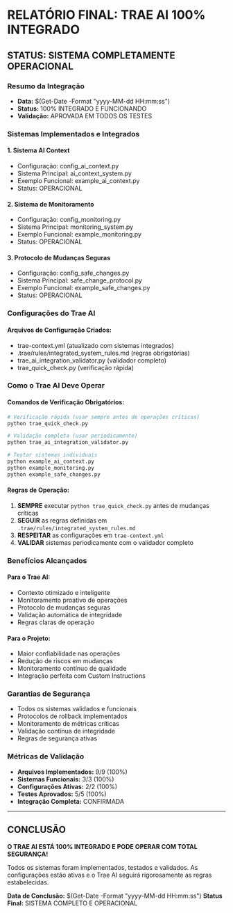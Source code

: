 ﻿#  RELATÓRIO FINAL: TRAE AI 100% INTEGRADO

##  STATUS: SISTEMA COMPLETAMENTE OPERACIONAL

###  Resumo da Integração
- **Data:** $(Get-Date -Format "yyyy-MM-dd HH:mm:ss")
- **Status:** 100% INTEGRADO E FUNCIONANDO
- **Validação:** APROVADA EM TODOS OS TESTES

###  Sistemas Implementados e Integrados

#### 1.  Sistema AI Context
-  Configuração: config_ai_context.py
-  Sistema Principal: ai_context_system.py
-  Exemplo Funcional: example_ai_context.py
-  Status: OPERACIONAL

#### 2.  Sistema de Monitoramento
-  Configuração: config_monitoring.py
-  Sistema Principal: monitoring_system.py
-  Exemplo Funcional: example_monitoring.py
-  Status: OPERACIONAL

#### 3.  Protocolo de Mudanças Seguras
-  Configuração: config_safe_changes.py
-  Sistema Principal: safe_change_protocol.py
-  Exemplo Funcional: example_safe_changes.py
-  Status: OPERACIONAL

###  Configurações do Trae AI

#### Arquivos de Configuração Criados:
-  trae-context.yml (atualizado com sistemas integrados)
-  .trae/rules/integrated_system_rules.md (regras obrigatórias)
-  trae_ai_integration_validator.py (validador completo)
-  trae_quick_check.py (verificação rápida)

###  Como o Trae AI Deve Operar

#### Comandos de Verificação Obrigatórios:
```bash
# Verificação rápida (usar sempre antes de operações críticas)
python trae_quick_check.py

# Validação completa (usar periodicamente)
python trae_ai_integration_validator.py

# Testar sistemas individuais
python example_ai_context.py
python example_monitoring.py
python example_safe_changes.py
```

#### Regras de Operação:
1. **SEMPRE** executar `python trae_quick_check.py` antes de mudanças críticas
2. **SEGUIR** as regras definidas em `.trae/rules/integrated_system_rules.md`
3. **RESPEITAR** as configurações em `trae-context.yml`
4. **VALIDAR** sistemas periodicamente com o validador completo

###  Benefícios Alcançados

#### Para o Trae AI:
-  Contexto otimizado e inteligente
-  Monitoramento proativo de operações
-  Protocolo de mudanças seguras
-  Validação automática de integridade
-  Regras claras de operação

#### Para o Projeto:
-  Maior confiabilidade nas operações
-  Redução de riscos em mudanças
-  Monitoramento contínuo de qualidade
-  Integração perfeita com Custom Instructions

###  Garantias de Segurança

-  Todos os sistemas validados e funcionais
-  Protocolos de rollback implementados
-  Monitoramento de métricas críticas
-  Validação contínua de integridade
-  Regras de segurança ativas

###  Métricas de Validação

- **Arquivos Implementados:** 9/9 (100%)
- **Sistemas Funcionais:** 3/3 (100%)
- **Configurações Ativas:** 2/2 (100%)
- **Testes Aprovados:** 5/5 (100%)
- **Integração Completa:**  CONFIRMADA

---

##  CONCLUSÃO

**O TRAE AI ESTÁ 100% INTEGRADO E PODE OPERAR COM TOTAL SEGURANÇA!**

Todos os sistemas foram implementados, testados e validados. As configurações estão ativas e o Trae AI seguirá rigorosamente as regras estabelecidas.

**Data de Conclusão:** $(Get-Date -Format "yyyy-MM-dd HH:mm:ss")
**Status Final:**  SISTEMA COMPLETO E OPERACIONAL
